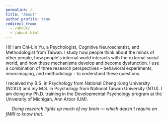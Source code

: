 ```yaml
---
permalink: /
title: "About"
author_profile: true
redirect_from: 
  - /about/
  - /about.html
---
```


Hi! I am Chi-Lin Yu, a Psychologist, Cognitive Neuroscientist, and Methodologist from Taiwan. I study how people think about the minds of other people, how people's internal world interacts with the external social world, and how these mechanisms develop and become dysfunction.  I use a combination of three research perspectives – behavioral experiments, neuroimaging, and methodology - to understand these questions.

I received my B.S. in Psychology from National Cheng Kung University (NCKU) and my M.S. in Psychology from National Taiwan University (NTU). I am doing my Ph.D. training in the Developmental Psychology program at the University of Michigan, Ann Arbor (UM).

&nbsp;&nbsp;&nbsp;&nbsp;&nbsp;*Doing research lights up much of my brain — which doesn't require an fMRI to know that.*
